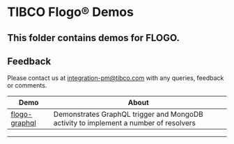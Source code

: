 # **TIBCO Flogo® Demos**

This folder contains demos for FLOGO.
----------
## Feedback ##

Please contact us at [integration-pm@tibco.com](mailto:integration-pm@tibco.com) with any queries, feedback or comments.


| Demo | About |
|------|-------|
| [flogo-graphql](./flogo-graphql/README.md) | Demonstrates GraphQL trigger and MongoDB activity to implement a number of resolvers |



----------

